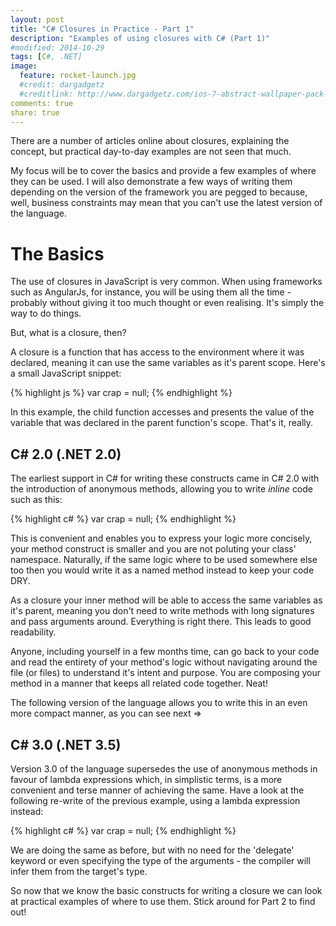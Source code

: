 ```yaml
---
layout: post
title: "C# Closures in Practice - Part 1"
description: "Examples of using closures with C# (Part 1)"
#modified: 2014-10-29
tags: [C#, .NET]
image:
  feature: rocket-launch.jpg
  #credit: dargadgetz
  #creditlink: http://www.dargadgetz.com/ios-7-abstract-wallpaper-pack-for-iphone-5-and-ipod-touch-retina/
comments: true
share: true
---
```


There are a number of articles online about closures, explaining the concept, 
but practical day-to-day examples are not seen that much.

My focus will be to cover the basics and provide a few examples of
where they can be used. I will also demonstrate a few ways of writing them 
depending on the version of the framework you are pegged to because, well,
business constraints may mean that you can't use the latest version of the language.

# The Basics

The use of closures in JavaScript is very common. 
When using frameworks such as AngularJs, for instance, you will be using them all the time - probably 
without giving it too much thought or even realising. It's simply the way to do things.

But, what is a closure, then?

A closure is a function that has access to the environment where it was declared, 
meaning it can use the same variables as it's parent scope. Here's a small JavaScript snippet:

{% highlight js %}
var crap = null;
{% endhighlight %} 

In this example, the child function accesses and presents the value of the
variable that was declared in the parent function's scope. That's it, really.

## C# 2.0 (.NET 2.0)

The earliest support in C# for writing these constructs came in C# 2.0 with
the introduction of anonymous methods, allowing you to write *inline* code such as this:

{% highlight c# %}
var crap = null;
{% endhighlight %} 

This is convenient and enables you to express your logic more concisely,
your method construct is smaller and you are not poluting your class' 
namespace. Naturally, if the same logic where to be used somewhere else too then you 
would write it as a named method instead to keep your code DRY.

As a closure your inner method will be able to access
the same variables as it's parent, meaning you don't need to write methods 
with long signatures and pass arguments around. Everything is right there. 
This leads to good readability.

Anyone, including yourself in a few months time, can go back to your code
and read the entirety of your method's logic without navigating around
the file (or files) to understand it's intent and purpose. You are composing
your method in a manner that keeps all related code together. Neat!

The following version of the language allows you to write this in an even
more compact manner, as you can see next =>

## C# 3.0 (.NET 3.5)

Version 3.0 of the language supersedes the use of anonymous methods in
favour of lambda expressions which, in simplistic terms, is a more convenient 
and terse manner of achieving the same. 
Have a look at the following re-write of the previous example, using a lambda expression instead:

{% highlight c# %}
var crap = null;
{% endhighlight %} 

We are doing the same as before, but with no need for the 'delegate' keyword
or even specifying the type of the arguments - the compiler will infer them
from the target's type.

So now that we know the basic constructs for writing a closure we can look
at practical examples of where to use them.
Stick around for Part 2 to find out!


